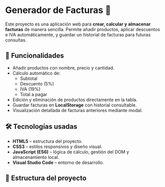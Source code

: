 # Generador de Facturas 🧾

Este proyecto es una aplicación web para **crear, calcular y almacenar facturas** de manera sencilla. Permite añadir productos, aplicar descuentos e IVA automáticamente, y guardar un historial de facturas para futuras consultas.

## 🚀 Funcionalidades
- Añadir productos con nombre, precio y cantidad.
- Cálculo automático de:
  - Subtotal
  - Descuento (5%)
  - IVA (19%)
  - Total a pagar
- Edición y eliminación de productos directamente en la tabla.
- Guardar facturas en **LocalStorage** con historial consultable.
- Visualización detallada de facturas anteriores mediante modal.

## 🛠️ Tecnologías usadas
- **HTML5** – estructura del proyecto.
- **CSS3** – estilos responsivos y diseño visual.
- **JavaScript (ES6)** – lógica de cálculo, gestión del DOM y almacenamiento local.
- **Visual Studio Code** – entorno de desarrollo.

## 📂 Estructura del proyecto
